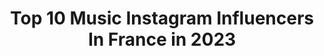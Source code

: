 ---
title: Top 10 Music Instagram Influencers In France in 2023
description: >-
  Find top music Instagram influencers in France in 2023. Most popular hashtags: #love #restezchezvous #ensemble.
platform: Instagram
hits: 1552
text_top: Analyze the top-rated Instagram profiles on inBeat.
text_bottom: Our database aggregates 1552 Instagram influencers like this in France for you to connect with.
profiles:
  - username: "inessiadream"
    fullname: >-
      𝙄𝙉𝙀𝙎𝙎𝙄𝘼 ♦ 𝕊𝕚𝕟𝕘𝕖𝕣 𝕞𝕒𝕜𝕖𝕦𝕡 𝕒𝕕𝕕𝕚𝕔𝕥
    bio: >-
      💙 Music ♦ Beauty ♦ Food ♦ Lifestyle 💌 inessiapro@gmail.com 💄 Conseils, avis, test, fun, concours et blabla 🎤 Je chante clique👇🏼 pour voir ma cover
    location: "France"
    followers: 18460
    engagement: 1407
    commentsToLikes: 0.454689
    id: ck6u56g6m7v8e0j718uyyvz0f
    verified: false
    hashtags: "#frenchfashion, #frenchinfluencer, #frenchmodel, #champselysees"
  - username: "seblafrite"
    fullname: >-
      SEB
    bio: >-
      youtube & music ✉️ seb@desmecsserieux.com 🌐 Paris - Px
    location: "France"
    followers: 2617192
    engagement: 983
    commentsToLikes: 0.029537
    id: ck14iw7hdhfwc0i19duya271o
    verified: true
    hashtags: "#collaboration, #re, #30kmois"
  - username: "realjoyceappia"
    fullname: >-
      Fashion| Joyceappia 🇬🇭🇨🇮
    bio: >-
      Making Social Media Real Again😉 Happiness Advocate 💖 @joyceappiatv Music| Fitness| Beauty| Fashion From 🇩🇪| 🔜📍USA PR: mgt.joceappia@gmail.com 📍UK/ US
    location: "France"
    followers: 34792
    engagement: 799
    commentsToLikes: 0.059775
    id: ck5zr3cyxvtgu0i14ve0jvyjt
    verified: false
    hashtags: ""
  - username: "ll_p_r_i_n_c_e_.ll"
    fullname: >-
      ꧁_Mr_.🇵 🇷 🇮 🇳 🇨 🇪 _꧂
    bio: >-
      . 👉Simple_&_Cute😘Sa_hu : 🔹🎂_22 🇦 🇵 🇷 🇮 🇱 . 🔹D_❤ . Dosti_😘_DaNce_&_🇩 🇺 🇰 🇪 . 🔹 Music🎧Løve🇷 . 🔹PhotoHolic📷 . 🔹Løve_❤_U_Møm_Ded . 🔹Single💯
    location: "France"
    followers: 11222
    engagement: 1387
    commentsToLikes: 0.312363
    id: ck9haz90beoxd0j78g045y38x
    verified: false
    hashtags: ""
  - username: "linerenaudofficiel"
    fullname: >-
      Line Renaud
    bio: >-
      Comédienne, meneuse de revue, chanteuse, vice-présidente de Sidaction / Actress, musical performer, humanist, Sidaction ( action against AIDS )
    location: "France"
    followers: 45898
    engagement: 943
    commentsToLikes: 0.041033
    id: ck6tpy90hoajk0j71tfh066je
    verified: true
    hashtags: "#sidaction2020, #ensemble, #entouteconfidence, #restezchezvous"
  - username: "laurelbang"
    fullname: >-
      Mathilde-Berceuses & comptines
    bio: >-
      Maman👩‍👦▪️Andrea 4 ans ▪️Allaitement🤱▪️Monitrice de portage 🐨▪️ Maternage 🦊▪️DME VG🥕▪️Féminisme✊ ▪️Musicienne🎼▪️prof 👩🏼‍🏫▪️ Éveil musical 🥁▪️
    location: "France"
    followers: 19469
    engagement: 1220
    commentsToLikes: 0.224035
    id: ck14jff2mk27y0i1949ig34bs
    verified: false
    hashtags: "#momnottobe, #deuilperinatal, #devenirparents, #motherhood"
  - username: "josephineose"
    fullname: >-
      Joséphine Draï
    bio: >-
      Comédienne/auteure/musicienne/chanteuse MAIS surtout passionnée de 🍦Sur NETFLIX dans Plan Cœur/The Hookup Plan.
    location: "France"
    followers: 49133
    engagement: 1052
    commentsToLikes: 0.024146
    id: ck55nqg856r830i11t8vlvfyh
    verified: true
    hashtags: "#staysafe, #surprise, #parisboutique, #boutecampe"
  - username: "missrfabulous"
    fullname: >-
      MISS RFABULOUS
    bio: >-
      CEO @missrfboutique UK Content Creator & Influencer PR&COLLAB 💌rfabulous21@gmail.com All music enquires / beats @payolaamusic HOMERTON THOT‼️🔽
    location: "France"
    followers: 134958
    engagement: 998
    commentsToLikes: 0.018676
    id: ck15r7uj66kwv0i19evuvnxam
    verified: false
    hashtags: "#endpolicebrutality, #savenigeria, #homertonthot, #pressure"
  - username: "renforshort"
    fullname: >-
      LauREN
    bio: >-
      afterthoughts Music Video OUT NOW ✨
    location: "France"
    followers: 39193
    engagement: 698
    commentsToLikes: 0.044147
    id: ck5c3oav4zqeo0i11ugui2zy3
    verified: true
    hashtags: "#cloudsmovie, #disneyplus"
  - username: "ornelladance"
    fullname: >-
      Ornella🐍
    bio: >-
      FRENCH DANCER/MODEL/TV SHOW🇫🇷 NRJ Music Awards/Mika/Kendji/Jamel Comedy Kids/M Pokora/Superkids/Gulli Danseuse officiel @yep_off 💃 #TEAMSABRINALONIS
    location: "France"
    followers: 16277
    engagement: 1346
    commentsToLikes: 0.024240
    id: ck6u9g6d6xddy0j71m8jzak4t
    verified: false
    hashtags: "#teamsabrinalonis, #love, #dance, #stayathome"
---
